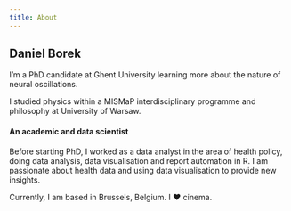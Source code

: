 ```yaml
---
title: About
---
```

## Daniel Borek

I’m a PhD candidate at Ghent University learning more about the nature of neural oscillations.

I studied physics within a MISMaP interdisciplinary programme and philosophy at University of Warsaw.

#### An academic and data scientist

Before starting PhD, I worked as a data analyst in the area of health policy, doing data analysis, data visualisation and report automation in R.
I am passionate about health data and using data visualisation to provide new insights.

Currently, I am based in Brussels, Belgium.
I ❤️ cinema.
